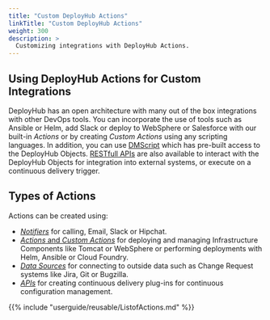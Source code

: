 ```yaml
---
title: "Custom DeployHub Actions"
linkTitle: "Custom DeployHub Actions"
weight: 300
description: >
  Customizing integrations with DeployHub Actions.
---
```


## Using DeployHub Actions for Custom Integrations

DeployHub has an open architecture with many out of the box integrations with other DevOps tools. You can incorporate the use of tools such as Ansible or Helm, add Slack or deploy to WebSphere or Salesforce with our built-in _Actions_ or by creating _Custom Actions_ using any scripting languages.  In addition, you can use [DMScript](/userguide/advanced-features/dmscript/) which has pre-built access to the DeployHub Objects.  [RESTfull APIs](/userguide/advanced-features/restapi/) are also available to interact with the DeployHub Objects for integration into external systems, or execute on a continuous delivery trigger.

## Types of Actions

Actions can be created using:

- [_Notifiers_](/userguide/advanced-features/deployments/2-define-notifiers/) for calling, Email, Slack or Hipchat.
- [_Actions_ and _Custom Actions_](userguide/advanced-features/deployments/2-define-your-actions/) for deploying and managing Infrastructure Components like Tomcat or WebSphere or performing deployments with Helm, Ansible or Cloud Foundry.
- [_Data Sources_](/userguide/advanced-features/deployments/2-data-sources/) for connecting to outside data such as Change Request systems like Jira, Git or Bugzilla.
- [_APIs_](/userguide/advanced-features/restapi/) for creating continuous delivery plug-ins for continuous configuration management.

{{% include "userguide/reusable/ListofActions.md" %}}  

